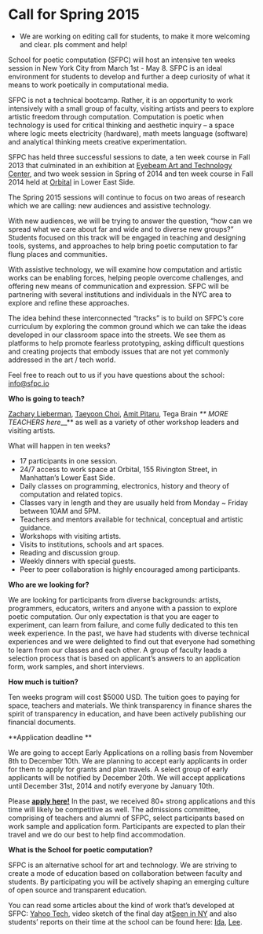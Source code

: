 # Call for Spring 2015 

*   We are working on editing call for students, to make it more welcoming and clear. pls comment and help!

 School for poetic computation (SFPC) will host an intensive ten weeks session in New York City from March 1st - May 8. SFPC is an ideal environment for students to develop and further a deep curiosity of what it means to work poetically in computational media.

SFPC is not a technical bootcamp. Rather, it is an opportunity to work intensively with a small group of faculty, visiting artists and peers to explore artistic freedom through computation. Computation is poetic when technology is used for critical thinking and aesthetic inquiry – a space where logic meets electricity (hardware), math meets language (software) and analytical thinking meets creative experimentation.

SFPC has held three successful sessions to date, a ten week course in Fall 2013 that culminated in an exhibition at [Eyebeam Art and Technology Center](http://eyebeam.org/), and two week session in Spring of 2014 and ten week course in Fall 2014 held at [Orbital](http://orbitalnyc.com/) in Lower East Side.

The Spring 2015 sessions will continue to focus on two areas of research which we are calling: new audiences and assistive technology.

With new audiences, we will be trying to answer the question, “how can we spread what we care about far and wide and to diverse new groups?” Students focused on this track will be engaged in teaching and designing tools, systems, and approaches to help bring poetic computation to far flung places and communities.

With assistive technology, we will examine how computation and artistic works can be enabling forces, helping people overcome challenges, and offering new means of communication and expression. SFPC will be partnering with several institutions and individuals in the NYC area to explore and refine these approaches.

The idea behind these interconnected “tracks” is to build on SFPC’s core curriculum by exploring the common ground which we can take the ideas developed in our classroom space into the streets. We see them as platforms to help promote fearless prototyping, asking difficult questions and creating projects that embody issues that are not yet commonly addressed in the art / tech world.

Feel free to reach out to us if you have questions about the school: info@sfpc.io

**Who is going to teach?**

[Zachary Lieberman](http://thesystemis.com/), [Taeyoon Choi](http://taeyoonchoi.com/), [Amit Pitaru](http://www.pitaru.com/), Tega Brain  __**_ MORE TEACHERS here___** as well as a variety of other workshop leaders and visiting artists.

What will happen in ten weeks?

*   17 participants in one session.
*   24/7 access to work space at Orbital, 155 Rivington Street, in Manhattan’s Lower East Side.
*   Daily classes on programming, electronics, history and theory of computation and related topics.
*   Classes vary in length and they are usually held from Monday ~ Friday between 10AM and 5PM.
*   Teachers and mentors available for technical, conceptual and artistic guidance.
*   Workshops with visiting artists.
*   Visits to institutions, schools and art spaces.
*   Reading and discussion group.
*   Weekly dinners with special guests.
*   Peer to peer collaboration is highly encouraged among participants.

**Who are we looking for?**

We are looking for participants from diverse backgrounds: artists, programmers, educators, writers and anyone with a passion to explore poetic computation. Our only expectation is that you are eager to experiment, can learn from failure, and come fully dedicated to this ten week experience. In the past, we have had students with diverse technical experiences and we were delighted to find out that everyone had something to learn from our classes and each other. A group of faculty leads a selection process that is based on applicant’s answers to an application form, work samples, and short interviews.

**How much is tuition?**

Ten weeks program will cost $5000 USD. The tuition goes to paying for space, teachers and materials. We think transparency in finance shares the spirit of transparency in education, and have been actively publishing our financial documents.

**Application deadline **

We are going to accept Early Applications on a rolling basis from November 8th to December 10th. We are planning to accept early applicants in order for them to apply for grants and plan travels. A select group of early applicants will be notified by December 20th. We will accept applications until December 31st, 2014 and notify everyone by January 10th. 

Please **[apply here!](https://docs.google.com/forms/d/1qKQj3CJ9_TVD7iQjLaRyljEAIMMmI1pdDFfK2Bdtziw/viewform?pli=1)** In the past, we received 80+ strong applications and this time will likely be competitive as well. The admissions committee, comprising of teachers and alumni of SFPC, select participants based on work sample and application form.   Participants are expected to plan their travel and we do our best to help find accommodation.

**What is the School for poetic computation?**

SFPC is an alternative school for art and technology. We are striving to create a mode of education based on collaboration between faculty and students. By participating you will be actively shaping an emerging culture of open source and transparent education.

You can read some articles about the kind of work that’s developed at SFPC: [Yahoo Tech](https://www.yahoo.com/tech/what-does-poetic-computation-look-like-here-are-six-88665797019.html), video sketch of the final day at[Seen in NY](https://vialogues.com/vialogues/play/14021) and also students’ reports on their time at the school can be found here: [Ida](http://uncommonplaces.com/2014/06/school-poetic-computation/), [Lee](http://www.thehacktory.org/the-school-for-poetic-computation/).